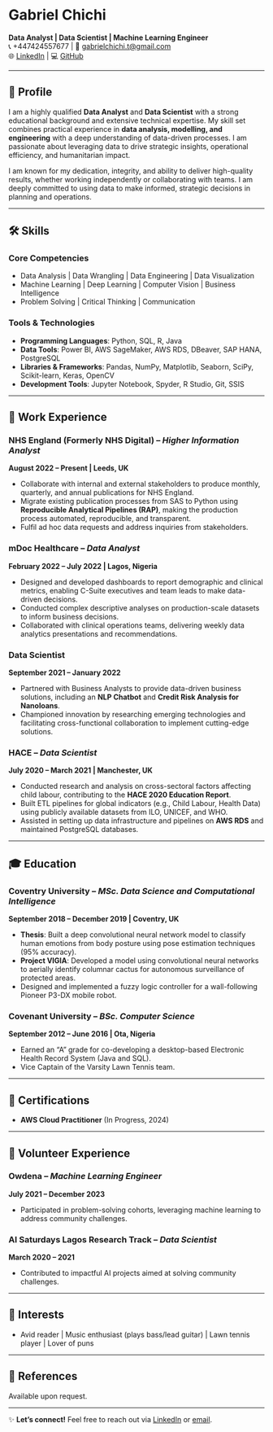 # Gabriel Chichi  
**Data Analyst | Data Scientist | Machine Learning Engineer**  
📞 +447424557677 | 📧 gabrielchichi.t@gmail.com  
🌐 [LinkedIn](https://linkedin.com/in/gabriel-chichi-7594bb96) | 💻 [GitHub](https://github.com/torough)

---

## 👋 Profile  
I am a highly qualified **Data Analyst** and **Data Scientist** with a strong educational background and extensive technical expertise. My skill set combines practical experience in **data analysis, modelling, and engineering** with a deep understanding of data-driven processes. I am passionate about leveraging data to drive strategic insights, operational efficiency, and humanitarian impact.

I am known for my dedication, integrity, and ability to deliver high-quality results, whether working independently or collaborating with teams. I am deeply committed to using data to make informed, strategic decisions in planning and operations.

---

## 🛠️ Skills  
### Core Competencies  
- Data Analysis | Data Wrangling | Data Engineering | Data Visualization  
- Machine Learning | Deep Learning | Computer Vision | Business Intelligence  
- Problem Solving | Critical Thinking | Communication  

### Tools & Technologies  
- **Programming Languages**: Python, SQL, R, Java  
- **Data Tools**: Power BI, AWS SageMaker, AWS RDS, DBeaver, SAP HANA, PostgreSQL  
- **Libraries & Frameworks**: Pandas, NumPy, Matplotlib, Seaborn, SciPy, Scikit-learn, Keras, OpenCV  
- **Development Tools**: Jupyter Notebook, Spyder, R Studio, Git, SSIS  

---

## 💼 Work Experience  

### **NHS England (Formerly NHS Digital)** – *Higher Information Analyst*  
**August 2022 – Present | Leeds, UK**  
- Collaborate with internal and external stakeholders to produce monthly, quarterly, and annual publications for NHS England.  
- Migrate existing publication processes from SAS to Python using **Reproducible Analytical Pipelines (RAP)**, making the production process automated, reproducible, and transparent.  
- Fulfil ad hoc data requests and address inquiries from stakeholders.  

### **mDoc Healthcare** – *Data Analyst*  
**February 2022 – July 2022 | Lagos, Nigeria**  
- Designed and developed dashboards to report demographic and clinical metrics, enabling C-Suite executives and team leads to make data-driven decisions.  
- Conducted complex descriptive analyses on production-scale datasets to inform business decisions.  
- Collaborated with clinical operations teams, delivering weekly data analytics presentations and recommendations.  

### **Data Scientist**  
**September 2021 – January 2022**  
- Partnered with Business Analysts to provide data-driven business solutions, including an **NLP Chatbot** and **Credit Risk Analysis for Nanoloans**.  
- Championed innovation by researching emerging technologies and facilitating cross-functional collaboration to implement cutting-edge solutions.  

### **HACE** – *Data Scientist*  
**July 2020 – March 2021 | Manchester, UK**  
- Conducted research and analysis on cross-sectoral factors affecting child labour, contributing to the **HACE 2020 Education Report**.  
- Built ETL pipelines for global indicators (e.g., Child Labour, Health Data) using publicly available datasets from ILO, UNICEF, and WHO.  
- Assisted in setting up data infrastructure and pipelines on **AWS RDS** and maintained PostgreSQL databases.  

---

## 🎓 Education  

### **Coventry University** – *MSc. Data Science and Computational Intelligence*  
**September 2018 – December 2019 | Coventry, UK**  
- **Thesis**: Built a deep convolutional neural network model to classify human emotions from body posture using pose estimation techniques (95% accuracy).  
- **Project VIGIA**: Developed a model using convolutional neural networks to aerially identify columnar cactus for autonomous surveillance of protected areas.  
- Designed and implemented a fuzzy logic controller for a wall-following Pioneer P3-DX mobile robot.  

### **Covenant University** – *BSc. Computer Science*  
**September 2012 – June 2016 | Ota, Nigeria**  
- Earned an “A” grade for co-developing a desktop-based Electronic Health Record System (Java and SQL).  
- Vice Captain of the Varsity Lawn Tennis team.  

---

## 📜 Certifications  
- **AWS Cloud Practitioner** (In Progress, 2024)  

---

## 🌟 Volunteer Experience  

### **Owdena** – *Machine Learning Engineer*  
**July 2021 – December 2023**  
- Participated in problem-solving cohorts, leveraging machine learning to address community challenges.  

### **AI Saturdays Lagos Research Track** – *Data Scientist*  
**March 2020 – 2021**  
- Contributed to impactful AI projects aimed at solving community challenges.  

---

## 🎸 Interests  
- Avid reader | Music enthusiast (plays bass/lead guitar) | Lawn tennis player | Lover of puns  

---

## 📄 References  
Available upon request.  

---

✨ **Let’s connect!** Feel free to reach out via [LinkedIn](https://linkedin.com/in/gabriel-chichi-7594bb96) or [email](mailto:gabrielchichi.t@gmail.com).  
